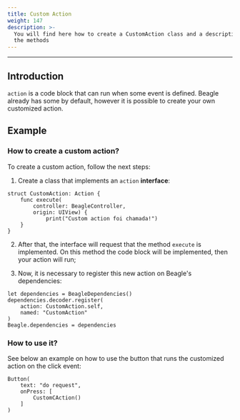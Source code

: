 ```yaml
---
title: Custom Action
weight: 147
description: >-
  You will find here how to create a CustomAction class and a description about
  the methods
---
```


---

## Introduction

`action` is a code block that can run when some event is defined. Beagle already has some by default, however it is possible to create your own customized action. 

## Example

### How to create a custom action?

To create a custom action, follow the next steps: 

1.  Create a class that implements an `action` **interface**: 

```text
struct CustomAction: Action {
    func execute(
        controller: BeagleController, 
        origin: UIView) {
            print("Custom action foi chamada!")
    }
}
```

2. After that, the interface will request that the method `execute` is implemented. On this method the code block will be implemented, then your action will run; 

3. Now, it is necessary to register this new action on Beagle's dependencies: 

```text
let dependencies = BeagleDependencies()
dependencies.decoder.register(
    action: CustomAction.self,
    named: "CustomAction"
)
Beagle.dependencies = dependencies
```

### How to use it?

See below an example on how to use the button that runs the customized action on the click event: 

```text
Button(
    text: "do request",
    onPress: [
        CustomCAction()
    ]
)
```
